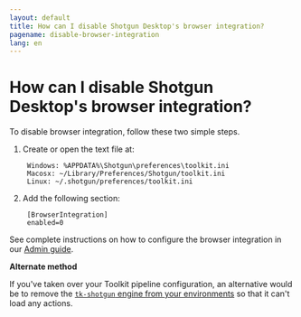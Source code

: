 ```yaml
---
layout: default
title: How can I disable Shotgun Desktop's browser integration?
pagename: disable-browser-integration
lang: en
---
```


# How can I disable Shotgun Desktop's browser integration?

To disable browser integration, follow these two simple steps.

1. Create or open the text file at:

        Windows: %APPDATA%\Shotgun\preferences\toolkit.ini
        Macosx: ~/Library/Preferences/Shotgun/toolkit.ini
        Linux: ~/.shotgun/preferences/toolkit.ini

2. Add the following section:

        [BrowserIntegration]
        enabled=0

See complete instructions on how to configure the browser integration in our [Admin guide](https://support.shotgunsoftware.com/hc/en-us/articles/115000067493-Integrations-Admin-Guide#Toolkit%20Configuration%20File).

**Alternate method**

If you've taken over your Toolkit pipeline configuration, an alternative would be to remove the [`tk-shotgun` engine from your environments](https://github.com/shotgunsoftware/tk-config-default2/blob/master/env/project.yml#L48) so that it can't load any actions.